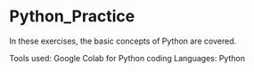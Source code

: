 # Python_Practice

In these exercises, the basic concepts of Python are covered.

Tools used: Google Colab for Python coding
Languages: Python
